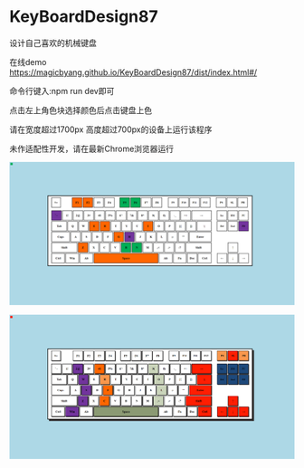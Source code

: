 # KeyBoardDesign87

设计自己喜欢的机械键盘

在线demo https://magicbyang.github.io/KeyBoardDesign87/dist/index.html#/

命令行键入:npm run dev即可

点击左上角色块选择颜色后点击键盘上色


请在宽度超过1700px 高度超过700px的设备上运行该程序

未作适配性开发，请在最新Chrome浏览器运行

![image](https://github.com/MagicBYang/KeyBoardDesign87/blob/master/static/readmeImage/Example.png)

![image](https://github.com/MagicBYang/KeyBoardDesign87/blob/master/static/readmeImage/Example2.png)